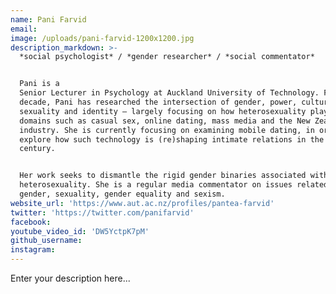 ```yaml
---
name: Pani Farvid
email:
image: /uploads/pani-farvid-1200x1200.jpg
description_markdown: >-
  *social psychologist* / *gender researcher* / *social commentator*


  Pani is a
  Senior Lecturer in Psychology at Auckland University of Technology. For over a
  decade, Pani has researched the intersection of gender, power, culture,
  sexuality and identity – largely focusing on how heterosexuality plays out in
  domains such as casual sex, online dating, mass media and the New Zealand sex
  industry. She is currently focusing on examining mobile dating, in order to
  explore how such technology is (re)shaping intimate relations in the 21st
  century.


  Her work seeks to dismantle the rigid gender binaries associated with
  heterosexuality. She is a regular media commentator on issues related to
  gender, sexuality, gender equality and sexism.
website_url: 'https://www.aut.ac.nz/profiles/pantea-farvid'
twitter: 'https://twitter.com/panifarvid'
facebook:
youtube_video_id: 'DW5YctpK7pM'
github_username:
instagram:
---
```


Enter your description here...
